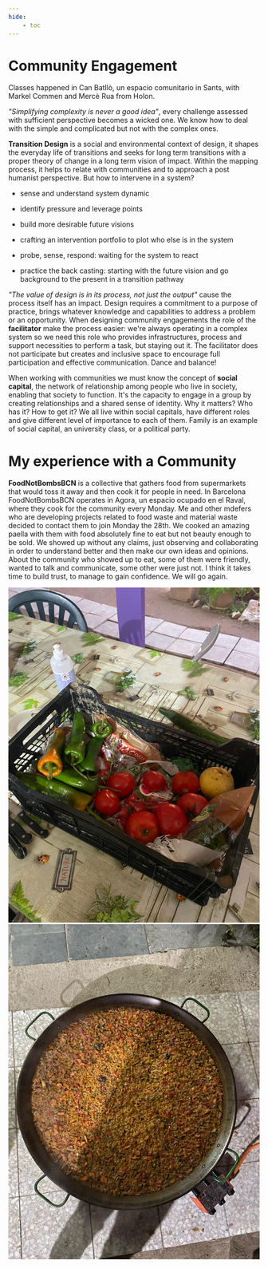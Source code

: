 ```yaml
---
hide:
    - toc
---
```


# Community Engagement

Classes happened in Can Batllò, un espacio comunitario in Sants, with Markel Commen and Mercè Rua from Holon.


*"Simplifying complexity is never a good idea"*, every challenge assessed with sufficient perspective becomes a wicked one. We know how to deal with the simple and complicated but not with the complex ones.


**Transition Design** is a social and environmental context of design, it shapes the everyday life of transitions and seeks for long term transitions with a proper theory of change in a long term vision of impact. Within the mapping process, it helps to relate with communities and to approach a post humanist perspective.
But how to intervene in a system?

- sense and understand system dynamic

- identify pressure and leverage points

- build more desirable future visions

- crafting an intervention portfolio to plot who else is in the system

- probe, sense, respond: waiting for the system to react

- practice the back casting: starting with the future vision and go background to the present in a transition pathway


*"The value of design is in its process, not just the output"* cause the process itself has an impact. Design requires a commitment to a purpose of practice, brings whatever knowledge and capabilities to address a problem or an opportunity.
When designing community engagements the role of the **facilitator** make the process easier: we're always operating in a complex system so we need this role who provides infrastructures, process and support necessities to perform a task, but staying out it. The facilitator does not participate but creates and inclusive space to encourage full participation and effective communication. Dance and balance!

When working with communities we must know the concept of **social capital**, the network of relationship among people who live in society, enabling that society to function. It's the capacity to engage in a group by creating relationships and a shared sense of identity.
Why it matters?
Who has it?
How to get it?
We all live within social capitals, have different roles and give different level of importance to each of them. Family is an example of social capital, an university class, or a political party.



# My experience with a Community

**FoodNotBombsBCN** is a collective that gathers food from supermarkets that would toss it away and then cook it for people in need. In Barcelona FoodNotBombsBCN operates in Agora, un espacio ocupado en el Raval, where they cook for the community every Monday.
Me and other mdefers who are developing projects related to food waste and material waste decided to contact them to join Monday the 28th. We cooked an amazing paella with them with food absolutely fine to eat but not beauty enough to be sold.
We showed up without any claims, just observing and collaborating in order to understand better and then make our own ideas and opinions.
About the community who showed up to eat, some of them were friendly, wanted to talk and communicate, some other were just not. I think it takes time to build trust, to manage to gain confidence.
We will go again. 

![](../../images/cook/a.jpeg)
![](../../images/cook/b.jpeg)
